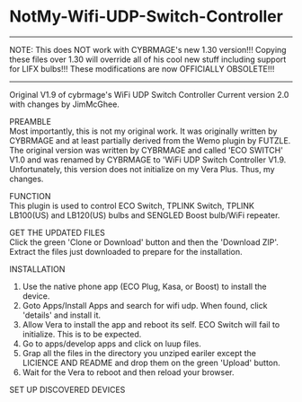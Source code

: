 # NotMy-Wifi-UDP-Switch-Controller
**********************
NOTE: This does NOT work with CYBRMAGE's new 1.30 version!!!
Copying these files over 1.30 will override all of his cool new stuff including support for LIFX bulbs!!!
These modifications are now OFFICIALLY OBSOLETE!!!
**********************

Original V1.9 of cybrmage's WiFi UDP Switch Controller
Current version 2.0 with changes by JimMcGhee.

PREAMBLE  
Most importantly, this is not my original work.  It was originally written by CYBRMAGE and at least partially derived from the Wemo plugin by FUTZLE.  
The original version was written by CYBRMAGE and called 'ECO SWITCH' V1.0 and was renamed by CYBRMAGE to 'WiFi UDP Switch Controller V1.9.  
Unfortunately, this version does not initialize on my Vera Plus.  Thus, my changes.  

FUNCTION  
This plugin is used to control ECO Switch, TPLINK Switch, TPLINK LB100(US) and LB120(US) bulbs and SENGLED Boost bulb/WiFi repeater.

GET THE UPDATED FILES  
Click the green 'Clone or Download' button and then the 'Download ZIP'.  
Extract the files just downloaded to prepare for the installation.

INSTALLATION  
1. Use the native phone app (ECO Plug, Kasa, or Boost) to install the device.
2. Goto Apps/Install Apps and search for wifi udp.  When found, click 'details' and install it.
3. Allow Vera to install the app and reboot its self.  ECO Switch will fail to initialize.  This is to be expected.
4. Go to apps/develop apps and click on luup files.
5. Grap all the files in the directory you unziped eariler except the LICIENCE AND README and drop them on the green 'Upload' button.
6. Wait for the Vera to reboot and then reload your browser.

SET UP DISCOVERED DEVICES  
